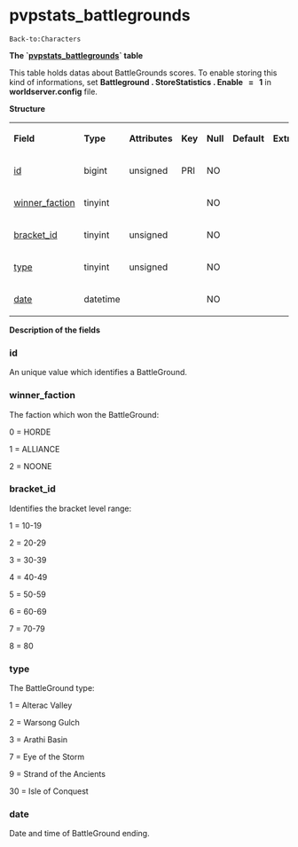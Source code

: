 # pvpstats\_battlegrounds

`Back-to:Characters`

**The \`[pvpstats\_battlegrounds](http://collab.kpsn.org/pages/createpage.action?spaceKey=tc&title=pvpstats_battlegrounds&linkCreation=true&fromPageId=331580)\` table**

This table holds datas about BattleGrounds scores. To enable storing this kind of informations, set **Battleground . StoreStatistics . Enable   =   1** in **worldserver.config** file.

**Structure**

<table>
<colgroup>
<col width="12%" />
<col width="12%" />
<col width="12%" />
<col width="12%" />
<col width="12%" />
<col width="12%" />
<col width="12%" />
<col width="12%" />
</colgroup>
<tbody>
<tr class="odd">
<td><p><strong>Field</strong></p></td>
<td><p><strong>Type</strong></p></td>
<td><p><strong>Attributes</strong></p></td>
<td><p><strong>Key</strong></p></td>
<td><p><strong>Null</strong></p></td>
<td><p><strong>Default</strong></p></td>
<td><p><strong>Extra</strong></p></td>
<td><p><strong>Comment</strong></p></td>
</tr>
<tr class="even">
<td><p><a href="#pvpstats_battlegrounds-id">id</a></p></td>
<td><p>bigint</p></td>
<td><p>unsigned</p></td>
<td><p>PRI</p></td>
<td><p>NO</p></td>
<td><p> </p></td>
<td><p> </p></td>
<td><p> </p></td>
</tr>
<tr class="odd">
<td><p><a href="#pvpstats_battlegrounds-winner_faction">winner_faction</a></p></td>
<td><p>tinyint</p></td>
<td> </td>
<td><p> </p></td>
<td><p>NO</p></td>
<td><p> </p></td>
<td><p> </p></td>
<td><p> </p></td>
</tr>
<tr class="even">
<td><p><a href="#pvpstats_battlegrounds-bracket_id">bracket_id</a></p></td>
<td><p>tinyint</p></td>
<td><p>unsigned</p></td>
<td><p> </p></td>
<td><p>NO</p></td>
<td><p> </p></td>
<td><p> </p></td>
<td><p> </p></td>
</tr>
<tr class="odd">
<td><p><a href="#pvpstats_battlegrounds-type">type</a></p></td>
<td><p>tinyint</p></td>
<td><p>unsigned</p></td>
<td><p> </p></td>
<td><p>NO</p></td>
<td><p> </p></td>
<td><p> </p></td>
<td><p> </p></td>
</tr>
<tr class="even">
<td><p><a href="#pvpstats_battlegrounds-date">date</a></p></td>
<td><p>datetime</p></td>
<td><p> </p></td>
<td><p> </p></td>
<td><p>NO</p></td>
<td><p> </p></td>
<td><p> </p></td>
<td><p> </p></td>
</tr>
</tbody>
</table>

**Description of the fields**

### id

An unique value which identifies a BattleGround.

### winner\_faction

The faction which won the BattleGround:

0 = HORDE

1 = ALLIANCE

2 = NOONE

### bracket\_id

Identifies the bracket level range:

1 = 10-19

2 = 20-29

3 = 30-39

4 = 40-49

5 = 50-59

6 = 60-69

7 = 70-79

8 = 80

### type

The BattleGround type:

1 = Alterac Valley

2 = Warsong Gulch

3 = Arathi Basin

7 = Eye of the Storm

9 = Strand of the Ancients

30 = Isle of Conquest

### date

Date and time of BattleGround ending.
